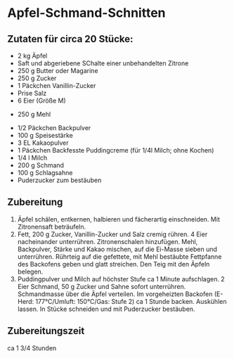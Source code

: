 Apfel-Schmand-Schnitten
=======================

Zutaten für circa 20 Stücke:
----------------------------
* 2 kg Äpfel
* Saft und abgeriebene SChalte einer unbehandelten Zitrone
* 250 g Butter oder Magarine
* 250 g Zucker
* 1 Päckchen Vanillin-Zucker
* Prise Salz
* 6 Eier (Größe M)
+ 250 g Mehl
* 1/2 Päckchen Backpulver
* 100 g Speisestärke
* 3 EL Kakaopulver
* 1 Päckchen Backfesste Puddingcreme (für 1/4l Milch; ohne Kochen)
* 1/4 l Milch
* 200 g Schmand
* 100 g Schlagsahne
* Puderzucker zum bestäuben

Zubereitung
-----------
1. Äpfel schälen, entkernen, halbieren und fächerartig einschneiden. Mit Zitronensaft beträufeln.
2. Fett, 200 g Zucker, Vanillin-Zucker und Salz cremig rühren. 4 Eier nacheinander unterrühren. Zitronenschalen hinzufügen. Mehl, Backpulver, Stärke und Kakao mischen, auf die Ei-Masse sieben und unterrühren. Rührteig auf die gefettete, mit Mehl bestäubte Fettpfanne des Backofens geben und glatt streichen. Den Teig mit den Äpfeln belegen. 
3. Puddingpulver und Milch auf höchster Stufe ca 1 Minute aufschlagen. 2 Eier Schmand, 50 g Zucker und Sahne sofort unterrühren. Schmandmasse über die Äpfel verteilen. Im vorgeheizten Backofen (E-Herd: 177°C/Umluft: 150°C/Gas: Stufe 2) ca 1 Stunde backen. Auskühlen lassen. In Stücke schneiden und mit Puderzucker bestäuben.



Zubereitungszeit
----------------
ca 1 3/4 Stunden